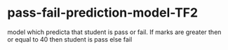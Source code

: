 # pass-fail-prediction-model-TF2
model which predicta that student is pass or fail. If marks are greater then or equal to 40 then student is pass else fail
